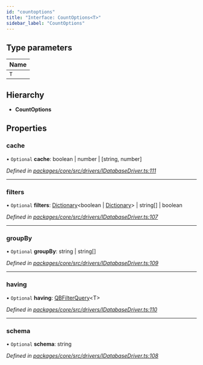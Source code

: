 ```yaml
---
id: "countoptions"
title: "Interface: CountOptions<T>"
sidebar_label: "CountOptions"
---
```


## Type parameters

Name |
------ |
`T` |

## Hierarchy

* **CountOptions**

## Properties

### cache

• `Optional` **cache**: boolean \| number \| [string, number]

*Defined in [packages/core/src/drivers/IDatabaseDriver.ts:111](https://github.com/mikro-orm/mikro-orm/blob/4249b052e/packages/core/src/drivers/IDatabaseDriver.ts#L111)*

___

### filters

• `Optional` **filters**: [Dictionary](../index.md#dictionary)&#60;boolean \| [Dictionary](../index.md#dictionary)> \| string[] \| boolean

*Defined in [packages/core/src/drivers/IDatabaseDriver.ts:107](https://github.com/mikro-orm/mikro-orm/blob/4249b052e/packages/core/src/drivers/IDatabaseDriver.ts#L107)*

___

### groupBy

• `Optional` **groupBy**: string \| string[]

*Defined in [packages/core/src/drivers/IDatabaseDriver.ts:109](https://github.com/mikro-orm/mikro-orm/blob/4249b052e/packages/core/src/drivers/IDatabaseDriver.ts#L109)*

___

### having

• `Optional` **having**: [QBFilterQuery](../index.md#qbfilterquery)&#60;T>

*Defined in [packages/core/src/drivers/IDatabaseDriver.ts:110](https://github.com/mikro-orm/mikro-orm/blob/4249b052e/packages/core/src/drivers/IDatabaseDriver.ts#L110)*

___

### schema

• `Optional` **schema**: string

*Defined in [packages/core/src/drivers/IDatabaseDriver.ts:108](https://github.com/mikro-orm/mikro-orm/blob/4249b052e/packages/core/src/drivers/IDatabaseDriver.ts#L108)*
